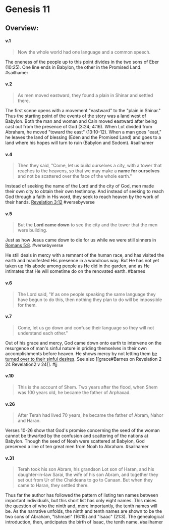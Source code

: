 # Genesis 11

## Overview:


#### v.1
>Now the whole world had one language and a common speech.

The oneness of the people up to this point divides in the two sons of Eber (10:25). One line ends in Babylon, the other in the Promised Land.
#sailhamer 

#### v.2
>As men moved eastward, they found a plain in Shinar and settled there.

The first scene opens with a movement "eastward" to the "plain in Shinar." Thus the starting point of the events of the story was a land west of Babylon. Both the man and woman and Cain moved eastward after being cast out from the presence of God (3:24; 4:16). When Lot divided from Abraham, he moved "toward the east" (13:10-12). When a man goes "east," he leaves the land of blessing (Eden and the Promised Land) and goes to a land where his hopes will turn to ruin (Babylon and Sodom).
#sailhamer 

#### v.4
>Then they said, "Come, let us build ourselves a city, with a tower that reaches to the heavens, so that we may make a **name for ourselves** and not be scattered over the face of the whole earth."

Instead of seeking the name of the Lord and the city of God, men made their own city to obtain their own testimony. And instead of seeking to reach God through a faith in His word, they seek to reach heaven by the work of their hands. [Revelation 3:12](Revelation3#v.12)
#versebyverse 

#### v.5
>But the **Lord came down** to see the city and the tower that the men were building.

Just as how Jesus came down to die for us while we were still sinners in [Romans 5:8](Romans5#v.8).
#versebyverse 

He still deals in mercy with a remnant of the human race, and has visited the earth and manifested His presence in a wondrous way. But He has not yet taken up His abode among people as He did in the garden, and as He intimates that He will sometime do on the renovated earth.
#barnes 

#### v.6
>The Lord said, "If as one people speaking the same language they have begun to do this, then nothing they plan to do will be impossible for them.

#### v.7
>Come, let us go down and confuse their language so they will not understand each other."

Out of his grace and mercy, God came down onto earth to intervene on the resurgence of man's sinful nature in priding themselves in their own accomplishments before heaven. He shows mercy by not letting them [be turned over to their sinful desires](Romans1#v.24). See also [[grace#Barnes on Revelation 2 24 Revelation2 v 24]].
#jj 

#### v.10
>This is the account of Shem. Two years after the flood, when Shem was 100 years old, he became the father of Arphaxad.

#### v.26
>After Terah had lived 70 years, he became the father of Abram, Nahor and Haran.

Verses 10-26 show that God's promise concerning the seed of the woman cannot be thwarted by the confusion and scattering of the nations at Babylon. Though the seed of Noah were scattered at Babylon, God preserved a line of ten great men from Noah to Abraham.
#sailhamer 

#### v.31
>Terah took his son Abram, his grandson Lot son of Haran, and his daughter-in-law Sarai, the wife of his son Abram, and together they set out from Ur of the Chaldeans to go to Canaan. But when they came to Haran, they settled there.

Thus far the author has followed the pattern of listing ten names between important individuals, but this short list has only eight names. This raises the question of who the ninth and, more importantly, the tenth names will be. As the narrative unfolds, the ninth and tenth names are shown to be the two sons of Abraham, "Ishmael" (16:15) and "Isaac" (21:3). The genealogical introduction, then, anticipates the birth of Isaac, the tenth name.
#sailhamer 
